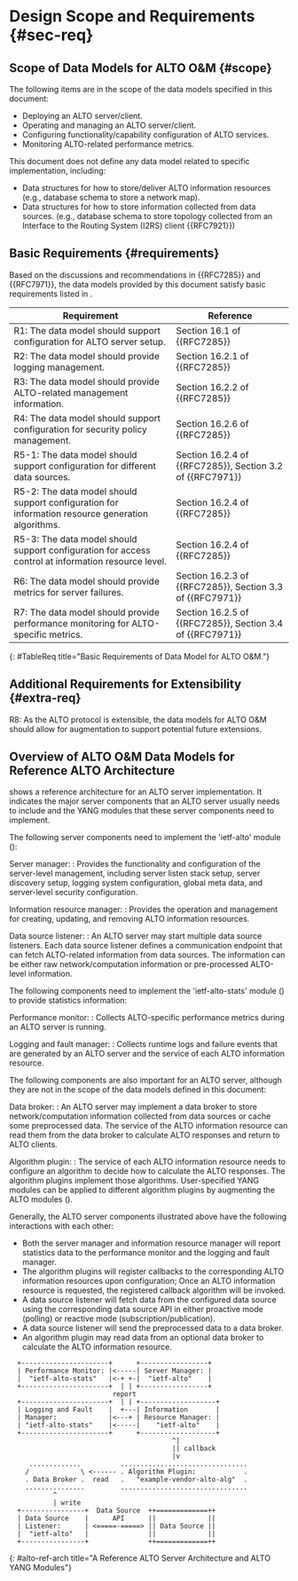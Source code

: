 # Design Scope and Requirements {#sec-req}

## Scope of Data Models for ALTO O&M {#scope}

The following items are in the scope of the data models specified in this document:

- Deploying an ALTO server/client.
- Operating and managing an ALTO server/client.
- Configuring functionality/capability configuration of ALTO services.
- Monitoring ALTO-related performance metrics.

This document does not define any data model related to specific
implementation, including:

- Data structures for how to store/deliver ALTO information resources (e.g.,
  database schema to store a network map).
- Data structures for how to store information collected from data sources.
  (e.g., database schema to store topology collected from an Interface to the
  Routing System (I2RS) client {{RFC7921}})

## Basic Requirements {#requirements}

Based on the discussions and recommendations in {{RFC7285}} and {{RFC7971}}, the
data models provided by this document satisfy basic requirements listed in
[](#TableReq).

| Requirement                                                                                         | Reference                                                 |
| --------------------------------------------------------------------------                          | --------------------------------------------------------- |
| R1: The data model should support configuration for ALTO server setup.                              | Section 16.1 of {{RFC7285}}                               |
| R2: The data model should provide logging management.                                               | Section 16.2.1 of {{RFC7285}}                             |
| R3: The data model should provide ALTO-related management information.                              | Section 16.2.2 of {{RFC7285}}                             |
| R4: The data model should support configuration for security policy management.                     | Section 16.2.6 of {{RFC7285}}                             |
| R5-1: The data model should support configuration for different data sources.                       | Section 16.2.4 of {{RFC7285}}, Section 3.2 of {{RFC7971}} |
| R5-2: The data model should support configuration for information resource generation algorithms.   | Section 16.2.4 of {{RFC7285}}                             |
| R5-3: The data model should support configuration for access control at information resource level. | Section 16.2.4 of {{RFC7285}}                             |
| R6: The data model should provide metrics for server failures.                                      | Section 16.2.3 of {{RFC7285}}, Section 3.3 of {{RFC7971}} |
| R7: The data model should provide performance monitoring for ALTO-specific metrics.                 | Section 16.2.5 of {{RFC7285}}, Section 3.4 of {{RFC7971}} |
{: #TableReq title="Basic Requirements of Data Model for ALTO O&M."}

## Additional Requirements for Extensibility {#extra-req}

R8: As the ALTO protocol is extensible, the data models for ALTO O&M should
allow for augmentation to support potential future extensions.

## Overview of ALTO O&M Data Models for Reference ALTO Architecture

[](#alto-ref-arch) shows a reference architecture for an ALTO server
implementation. It indicates the major server components that an ALTO server
usually needs to include and the YANG modules that these server components
need to implement.

The following server components need to implement the 'ietf-alto' module ([](#alto-model)):

Server manager:
  : Provides the functionality and configuration of the server-level
  management, including server listen stack setup, server discovery setup,
  logging system configuration, global meta data, and server-level security
  configuration.

Information resource manager:
  : Provides the operation and management for creating, updating, and
  removing ALTO information resources.

Data source listener:
  : An ALTO server may start multiple data source listeners. Each data source
  listener defines a communication endpoint that can fetch ALTO-related
  information from data sources. The information can be either raw
  network/computation information or pre-processed ALTO-level information.

The following components need to implement the 'ietf-alto-stats' module
([](#alto-stats-model)) to provide statistics information:

Performance monitor:
  : Collects ALTO-specific performance metrics during an ALTO server is
  running.

Logging and fault manager:
  : Collects runtime logs and failure events that are generated by an ALTO server and the service
  of each ALTO information resource.

The following components are also important for an ALTO server, although they
are not in the scope of the data models defined in this document:

Data broker:
  : An ALTO server may implement a data broker to store network/computation
  information collected from data sources or cache some preprocessed data. The
  service of the ALTO information resource can read them from the data broker
  to calculate ALTO responses and return to ALTO clients.

Algorithm plugin:
  : The service of each ALTO information resource needs to configure an algorithm to decide
  how to calculate the ALTO responses. The algorithm plugins implement those
  algorithms. User-specified YANG modules can be applied to different algorithm
  plugins by augmenting the ALTO modules
  ([](#alto-ext-model)).

Generally, the ALTO server components illustrated above have the following
interactions with each other:

- Both the server manager and information resource manager will report
  statistics data to the performance monitor and the logging and fault manager.
- The algorithm plugins will register callbacks to the corresponding ALTO
  information resources upon configuration; Once an ALTO information
  resource is requested, the registered callback algorithm will be invoked.
- A data source listener will fetch data from the configured data source using
  the corresponding data source API in either proactive mode (polling) or
  reactive mode (subscription/publication).
- A data source listener will send the preprocessed data to a data
  broker.
- An algorithm plugin may read data from an optional data broker to calculate
  the ALTO information resource.

~~~
  +----------------------+      +-----------------+
  | Performance Monitor: |<-----| Server Manager: |
  |  "ietf-alto-stats"   |<-+ +-|  "ietf-alto"    |
  +----------------------+  | | +-----------------+
                          report
  +----------------------+  | | +-------------------+
  | Logging and Fault    |  +---| Information       |
  | Manager:             |<---+ | Resource Manager: |
  | "ietf-alto-stats"    |<-----|    "ietf-alto"    |
  +----------------------+      +-------------------+
                                         ^|
                                         || callback
                                         |v
     .............          ................................
    /             \ <------ . Algorithm Plugin:            .
    . Data Broker .  read   .   "example-vendor-alto-alg"  .
    ...............         ................................
           ^
           | write
  +----------------+  Data Source  ++=============++
  | Data Source    |      API      ||             ||
  | Listener:      | <=====-=====> || Data Source ||
  |  "ietf-alto"   |               ||             ||
  +----------------+               ++=============++
~~~
{: #alto-ref-arch title="A Reference ALTO Server Architecture and ALTO YANG Modules"}

<!-- End of sections -->
